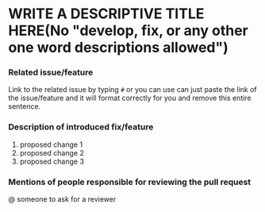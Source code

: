 # WRITE A DESCRIPTIVE TITLE HERE(No "develop, fix, or any other one word descriptions allowed")

### Related issue/feature
Link to the related issue by typing ```#``` or you can use can just paste the link of the issue/feature and it will format correctly for you and remove this entire sentence.

### Description of introduced fix/feature
1. proposed change 1
2. proposed change 2
3. proposed change 3

### Mentions of people responsible for reviewing the pull request
@ someone to ask for a reviewer